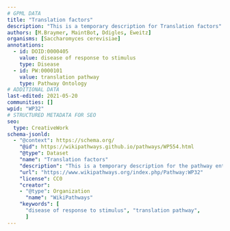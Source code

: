 ```yaml
---
# GPML DATA
title: "Translation factors"
description: "This is a temporary description for Translation factors"
authors: [M.Braymer, MaintBot, Ddigles, Eweitz]
organisms: [Saccharomyces cerevisiae]
annotations:
  - id: DOID:0000405
    value: disease of response to stimulus
    type: Disease
  - id: PW:0000101
    value: translation pathway
    type: Pathway Ontology
# ADDITIONAL DATA
last-edited: 2021-05-20
communities: []
wpid: "WP32"
# STRUCTURED METADATA FOR SEO
seo:
  type: CreativeWork
schema-jsonld:
  - "@context": https://schema.org/
    "@id": https://wikipathways.github.io/pathways/WP554.html
    "@type": Dataset
    "name": "Translation factors"
    "description": "This is a temporary description for the pathway entitled: Translation factors"
    "url": "https://www.wikipathways.org/index.php/Pathway:WP32"
    "license": CC0
    "creator":
    - "@type": Organization
      "name": "WikiPathways"
    "keywords": [
      "disease of response to stimulus", "translation pathway",
      ]
---
```

